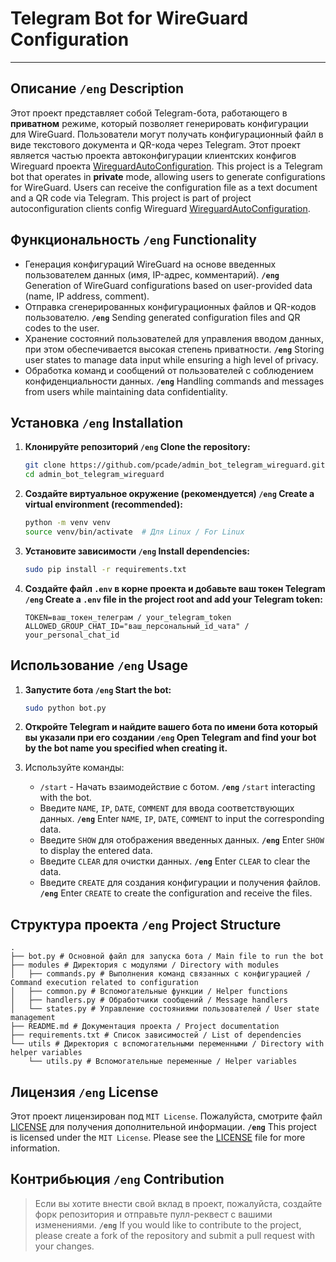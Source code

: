 # Telegram Bot for WireGuard Configuration
---

## Описание **`/eng`** Description
Этот проект представляет собой Telegram-бота, работающего в **приватном** режиме, который позволяет генерировать конфигурации для WireGuard. Пользователи могут получать конфигурационный файл в виде текстового документа и QR-кода через Telegram. Этот проект является частью проекта автоконфигурации клиентских конфигов Wireguard проекта [WireguardAutoConfiguration](https://github.com/pcade/WireguardAutoConfinguration).
This project is a Telegram bot that operates in **private** mode, allowing users to generate configurations for WireGuard. Users can receive the configuration file as a text document and a QR code via Telegram. This project is part of project autoconfiguration clients config Wireguard [WireguardAutoConfiguration](https://github.com/pcade/WireguardAutoConfinguration).

## Функциональность **`/eng`** Functionality

- Генерация конфигураций WireGuard на основе введенных пользователем данных (имя, IP-адрес, комментарий). **`/eng`** Generation of WireGuard configurations based on user-provided data (name, IP address, comment).
- Отправка сгенерированных конфигурационных файлов и QR-кодов пользователю. **`/eng`** Sending generated configuration files and QR codes to the user.
- Хранение состояний пользователей для управления вводом данных, при этом обеспечивается высокая степень приватности. **`/eng`** Storing user states to manage data input while ensuring a high level of privacy.
- Обработка команд и сообщений от пользователей с соблюдением конфиденциальности данных. **`/eng`** Handling commands and messages from users while maintaining data confidentiality.


## Установка **`/eng`** Installation

1. **Клонируйте репозиторий **`/eng`** Clone the repository:**

   ```bash
   git clone https://github.com/pcade/admin_bot_telegram_wireguard.git
   cd admin_bot_telegram_wireguard
   ```

2. **Создайте виртуальное окружение (рекомендуется) **`/eng`** Create a virtual environment (recommended):**

   ```bash
   python -m venv venv
   source venv/bin/activate  # Для Linux / For Linux
   ```

3. **Установите зависимости **`/eng`** Install dependencies:**

   ```bash
   sudo pip install -r requirements.txt
   ```

4. **Создайте файл `.env` в корне проекта и добавьте ваш токен Telegram `/eng` Create a `.env` file in the project root and add your Telegram token:**

   ```plaintext
   TOKEN=ваш_токен_телеграм / your_telegram_token
   ALLOWED_GROUP_CHAT_ID="ваш_персональный_id_чата" / your_personal_chat_id
   ```

## Использование  **`/eng`** Usage

1. **Запустите бота `/eng` Start the bot:**

   ```bash
   sudo python bot.py
   ```

2. **Откройте Telegram и найдите вашего бота по имени бота который вы указали при его создании **`/eng`** Open Telegram and find your bot by the bot name you specified when creating it.**
3. Используйте команды:
   - `/start` - Начать взаимодействие с ботом. **`/eng`** `/start` interacting with the bot.
   - Введите `NAME`, `IP`, `DATE`, `COMMENT` для ввода соответствующих данных. **`/eng`** Enter `NAME`, `IP`, `DATE`, `COMMENT` to input the corresponding data.
   - Введите `SHOW` для отображения введенных данных. **`/eng`** Enter `SHOW` to display the entered data.
   - Введите `CLEAR` для очистки данных. **`/eng`** Enter `CLEAR` to clear the data.
   - Введите `CREATE` для создания конфигурации и получения файлов. **`/eng`** Enter `CREATE` to create the configuration and receive the files.

## Структура проекта **`/eng`** Project Structure

```
.
├── bot.py # Основной файл для запуска бота / Main file to run the bot
├── modules # Директория с модулями / Directory with modules
│   ├── commands.py # Выполнения команд связанных с конфигурацией / Command execution related to configuration
│   ├── common.py # Вспомогательные функции / Helper functions
│   ├── handlers.py # Обработчики сообщений / Message handlers
│   └── states.py # Управление состояниями пользователей / User state management
├── README.md # Документация проекта / Project documentation
├── requirements.txt # Список зависимостей / List of dependencies
└── utils # Директория с вспомогательными переменными / Directory with helper variables
    └── utils.py # Вспомогательные переменные / Helper variables
```

## Лицензия **`/eng`** License

Этот проект лицензирован под `MIT License`. Пожалуйста, смотрите файл [LICENSE](LICENSE) для получения дополнительной информации. **`/eng`** This project is licensed under the `MIT License`. Please see the [LICENSE](LICENSE) file for more information.

## Контрибьюция **`/eng`** Contribution

>Если вы хотите внести свой вклад в проект, пожалуйста, создайте форк репозитория и отправьте пулл-реквест с вашими изменениями. **`/eng`** If you would like to contribute to the project, please create a fork of the repository and submit a pull request with your changes.
